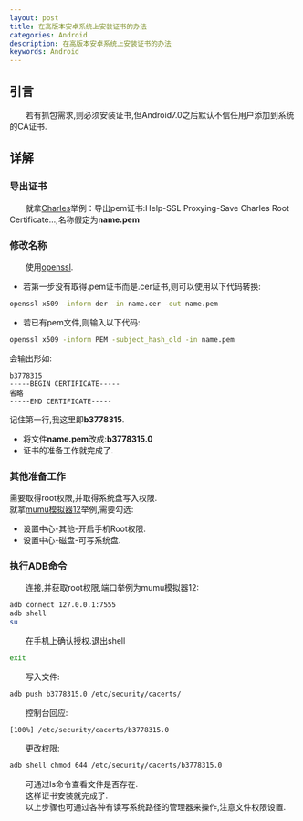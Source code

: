 ```yaml
---
layout: post
title: 在高版本安卓系统上安装证书的办法
categories: Android
description: 在高版本安卓系统上安装证书的办法
keywords: Android
---
```


## 引言
&emsp;&emsp;若有抓包需求,则必须安装证书,但Android7.0之后默认不信任用户添加到系统的CA证书.  


## 详解   
### 导出证书  
&emsp;&emsp;就拿[Charles](https://www.charlesproxy.com/)举例：导出pem证书:Help-SSL Proxying-Save Charles Root Certificate...,名称假定为**name.pem** 
  
### 修改名称  
&emsp;&emsp;使用[openssl](https://slproweb.com/products/Win32OpenSSL.html).  
 * 若第一步没有取得.pem证书而是.cer证书,则可以使用以下代码转换:  
```Bash
openssl x509 -inform der -in name.cer -out name.pem
```
 * 若已有pem文件,则输入以下代码:  
```Bash
openssl x509 -inform PEM -subject_hash_old -in name.pem
```
会输出形如:  
```
b3778315
-----BEGIN CERTIFICATE-----
省略
-----END CERTIFICATE-----
```
记住第一行,我这里即**b3778315**.
 * 将文件**name.pem**改成:**b3778315.0**  
 * 证书的准备工作就完成了.  
  
### 其他准备工作  
需要取得root权限,并取得系统盘写入权限.   
就拿[mumu模拟器12](https://mumu.163.com/update/)举例,需要勾选:  
 * 设置中心-其他-开启手机Root权限.  
 * 设置中心-磁盘-可写系统盘.  
  
### 执行ADB命令  
&emsp;&emsp;连接,并获取root权限,端口举例为mumu模拟器12:  
```Bash
adb connect 127.0.0.1:7555
adb shell
su
```
&emsp;&emsp;在手机上确认授权.退出shell  
```Bash
exit
```
&emsp;&emsp;写入文件:  
```Bash
adb push b3778315.0 /etc/security/cacerts/
```
&emsp;&emsp;控制台回应:
```
[100%] /etc/security/cacerts/b3778315.0
```
&emsp;&emsp;更改权限:  
```Bash
adb shell chmod 644 /etc/security/cacerts/b3778315.0
```
&emsp;&emsp;可通过ls命令查看文件是否存在.    
&emsp;&emsp;这样证书安装就完成了.   
&emsp;&emsp;以上步骤也可通过各种有读写系统路径的管理器来操作,注意文件权限设置.  
